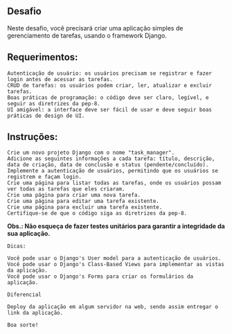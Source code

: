 
## Desafio

Neste desafio, você precisará criar uma aplicação simples de gerenciamento de tarefas, usando o framework Django.

## Requerimentos:

    Autenticação de usuário: os usuários precisam se registrar e fazer login antes de acessar as tarefas.
    CRUD de tarefas: os usuários podem criar, ler, atualizar e excluir tarefas.
    Boas práticas de programação: o código deve ser claro, legível, e seguir as diretrizes da pep-8.
    UI amigável: a interface deve ser fácil de usar e deve seguir boas práticas de design de UI.

## Instruções:

    Crie um novo projeto Django com o nome "task_manager".
    Adicione as seguintes informações a cada tarefa: título, descrição, data de criação, data de conclusão e status (pendente/concluído).
    Implemente a autenticação de usuários, permitindo que os usuários se registrem e façam login.
    Crie uma página para listar todas as tarefas, onde os usuários possam ver todas as tarefas que eles criaram.
    Crie uma página para criar uma nova tarefa.
    Crie uma página para editar uma tarefa existente.
    Crie uma página para excluir uma tarefa existente.
    Certifique-se de que o código siga as diretrizes da pep-8.

**Obs.: Não esqueça de fazer testes unitários para garantir a integridade da sua aplicação.**

    Dicas:

    Você pode usar o Django's User model para a autenticação de usuários.
    Você pode usar o Django's Class-Based Views para implementar as vistas da aplicação.
    Você pode usar o Django's Forms para criar os formulários da aplicação.

    Diferencial

    Deploy da aplicação em algum servidor na web, sendo assim entregar o link da aplicação.

    Boa sorte!
